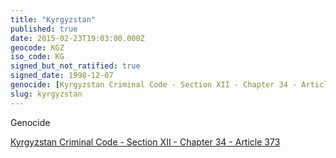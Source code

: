```yaml
---
title: "Kyrgyzstan"
published: true
date: 2015-02-23T19:03:00.000Z
geocode: KGZ
iso_code: KG
signed_but_not_ratified: true
signed_date: 1998-12-07
genocide: [Kyrgyzstan Criminal Code - Section XII - Chapter 34 - Article 373](https://iccdb.hrlc.net/data/doc/584/keyword/46/)
slug: kyrgyzstan
---
```

Genocide

[Kyrgyzstan Criminal Code - Section XII - Chapter 34 - Article 373](https://iccdb.hrlc.net/data/doc/584/keyword/46/)

